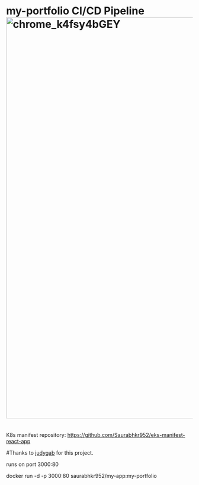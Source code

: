 # my-portfolio CI/CD Pipeline<img width="1080" alt="chrome_k4fsy4bGEY" src="https://user-images.githubusercontent.com/32189783/203805832-16a6ba7d-d518-43a9-9c31-5a60f4ea09cc.png">

</br> K8s manifest repository: https://github.com/Saurabhkr952/eks-manifest-react-app

#Thanks to [judygab](https://github.com/judygab) for this project.

runs on port 3000:80


docker run -d -p 3000:80 saurabhkr952/my-app:my-portfolio


